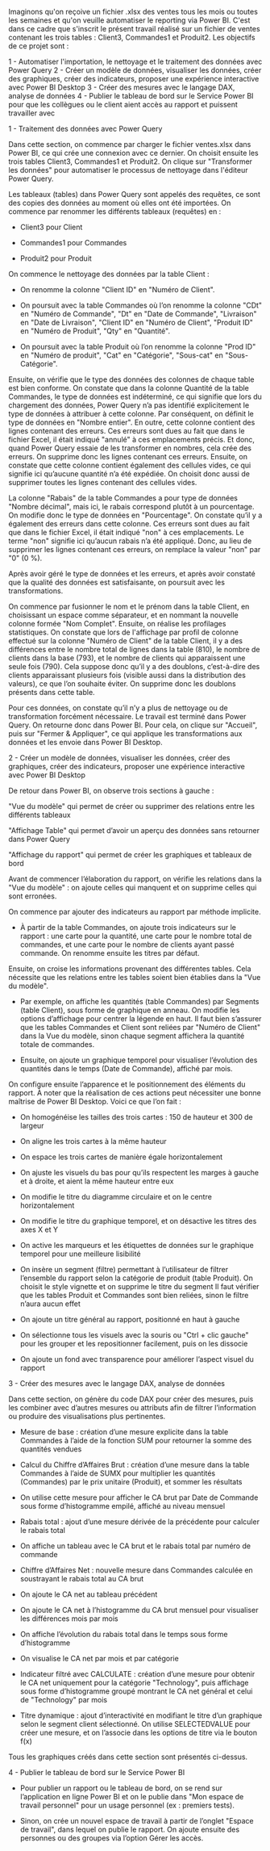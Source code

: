 Imaginons qu'on reçoive un fichier .xlsx des ventes tous les mois ou toutes les semaines et qu'on veuille automatiser le reporting via Power BI. C'est dans ce cadre que s'inscrit le présent travail réalisé sur un fichier de ventes contenant les trois tables : Client3, Commandes1 et Produit2. Les objectifs de ce projet sont :

1 - Automatiser l'importation, le nettoyage et le traitement des données avec Power Query
2 - Créer un modèle de données, visualiser les données, créer des graphiques, créer des indicateurs, proposer une expérience interactive avec Power BI Desktop
3 - Créer des mesures avec le langage DAX, analyse de données
4 - Publier le tableau de bord sur le Service Power BI pour que les collègues ou le client aient accès au rapport et puissent travailler avec

1 - Traitement des données avec Power Query

Dans cette section, on commence par charger le fichier ventes.xlsx dans Power BI, ce qui crée une connexion avec ce dernier. On choisit ensuite les trois tables Client3, Commandes1 et Produit2. On clique sur "Transformer les données" pour automatiser le processus de nettoyage dans l'éditeur Power Query.

Les tableaux (tables) dans Power Query sont appelés des requêtes, ce sont des copies des données au moment où elles ont été importées. On commence par renommer les différents tableaux (requêtes) en :

- Client3 pour Client

- Commandes1 pour Commandes

- Produit2 pour Produit

On commence le nettoyage des données par la table Client :

- On renomme la colonne "Client ID" en "Numéro de Client".

- On poursuit avec la table Commandes où l’on renomme la colonne "CDt" en "Numéro de Commande", "Dt" en "Date de Commande", "Livraison" en "Date de Livraison", "Client ID" en "Numéro de Client", "Produit ID" en "Numéro de Produit", "Qty" en "Quantité".

- On poursuit avec la table Produit où l’on renomme la colonne "Prod ID" en "Numéro de produit", "Cat" en "Catégorie", "Sous-cat" en "Sous-Catégorie".

Ensuite, on vérifie que le type des données des colonnes de chaque table est bien conforme.
On constate que dans la colonne Quantité de la table Commandes, le type de données est indéterminé, ce qui signifie que lors du chargement des données, Power Query n’a pas identifié explicitement le type de données à attribuer à cette colonne. Par conséquent, on définit le type de données en "Nombre entier". En outre, cette colonne contient des lignes contenant des erreurs. Ces erreurs sont dues au fait que dans le fichier Excel, il était indiqué "annulé" à ces emplacements précis. Et donc, quand Power Query essaie de les transformer en nombres, cela crée des erreurs. On supprime donc les lignes contenant ces erreurs. Ensuite, on constate que cette colonne contient également des cellules vides, ce qui signifie ici qu’aucune quantité n’a été expédiée. On choisit donc aussi de supprimer toutes les lignes contenant des cellules vides.

La colonne "Rabais" de la table Commandes a pour type de données "Nombre décimal", mais ici, le rabais correspond plutôt à un pourcentage. On modifie donc le type de données en "Pourcentage". On constate qu’il y a également des erreurs dans cette colonne. Ces erreurs sont dues au fait que dans le fichier Excel, il était indiqué "non" à ces emplacements. Le terme "non" signifie ici qu’aucun rabais n’a été appliqué. Donc, au lieu de supprimer les lignes contenant ces erreurs, on remplace la valeur "non" par "0" (0 %).

Après avoir géré le type de données et les erreurs, et après avoir constaté que la qualité des données est satisfaisante, on poursuit avec les transformations.

On commence par fusionner le nom et le prénom dans la table Client, en choisissant un espace comme séparateur, et en nommant la nouvelle colonne formée "Nom Complet".
Ensuite, on réalise les profilages statistiques. On constate que lors de l'affichage par profil de colonne effectué sur la colonne "Numéro de Client" de la table Client, il y a des différences entre le nombre total de lignes dans la table (810), le nombre de clients dans la base (793), et le nombre de clients qui apparaissent une seule fois (790). Cela suppose donc qu’il y a des doublons, c’est-à-dire des clients apparaissant plusieurs fois (visible aussi dans la distribution des valeurs), ce que l’on souhaite éviter. On supprime donc les doublons présents dans cette table.

Pour ces données, on constate qu’il n’y a plus de nettoyage ou de transformation forcément nécessaire. Le travail est terminé dans Power Query. On retourne donc dans Power BI. Pour cela, on clique sur "Accueil", puis sur "Fermer & Appliquer", ce qui applique les transformations aux données et les envoie dans Power BI Desktop.

2 - Créer un modèle de données, visualiser les données, créer des graphiques, créer des indicateurs, proposer une expérience interactive avec Power BI Desktop

De retour dans Power BI, on observe trois sections à gauche :

"Vue du modèle" qui permet de créer ou supprimer des relations entre les différents tableaux

"Affichage Table" qui permet d’avoir un aperçu des données sans retourner dans Power Query

"Affichage du rapport" qui permet de créer les graphiques et tableaux de bord

Avant de commencer l’élaboration du rapport, on vérifie les relations dans la "Vue du modèle" : on ajoute celles qui manquent et on supprime celles qui sont erronées.

On commence par ajouter des indicateurs au rapport par méthode implicite.

- À partir de la table Commandes, on ajoute trois indicateurs sur le rapport : une carte pour la quantité, une carte pour le nombre total de commandes, et une carte pour le nombre de clients ayant passé commande. On renomme ensuite les titres par défaut.

Ensuite, on croise les informations provenant des différentes tables. Cela nécessite que les relations entre les tables soient bien établies dans la "Vue du modèle".

- Par exemple, on affiche les quantités (table Commandes) par Segments (table Client), sous forme de graphique en anneau. On modifie les options d’affichage pour centrer la légende en haut.
Il faut bien s’assurer que les tables Commandes et Client sont reliées par "Numéro de Client" dans la Vue du modèle, sinon chaque segment affichera la quantité totale de commandes.

- Ensuite, on ajoute un graphique temporel pour visualiser l’évolution des quantités dans le temps (Date de Commande), affiché par mois.

On configure ensuite l’apparence et le positionnement des éléments du rapport. À noter que la réalisation de ces actions peut nécessiter une bonne maîtrise de Power BI Desktop. Voici ce que l’on fait :

- On homogénéise les tailles des trois cartes : 150 de hauteur et 300 de largeur

- On aligne les trois cartes à la même hauteur

- On espace les trois cartes de manière égale horizontalement

- On ajuste les visuels du bas pour qu’ils respectent les marges à gauche et à droite, et aient la même hauteur entre eux

- On modifie le titre du diagramme circulaire et on le centre horizontalement

- On modifie le titre du graphique temporel, et on désactive les titres des axes X et Y

- On active les marqueurs et les étiquettes de données sur le graphique temporel pour une meilleure lisibilité

- On insère un segment (filtre) permettant à l’utilisateur de filtrer l’ensemble du rapport selon la catégorie de produit (table Produit). On choisit le style vignette et on supprime le titre du segment
Il faut vérifier que les tables Produit et Commandes sont bien reliées, sinon le filtre n’aura aucun effet

- On ajoute un titre général au rapport, positionné en haut à gauche

- On sélectionne tous les visuels avec la souris ou "Ctrl + clic gauche" pour les grouper et les repositionner facilement, puis on les dissocie

- On ajoute un fond avec transparence pour améliorer l’aspect visuel du rapport

3 - Créer des mesures avec le langage DAX, analyse de données

Dans cette section, on génère du code DAX pour créer des mesures, puis les combiner avec d’autres mesures ou attributs afin de filtrer l’information ou produire des visualisations plus pertinentes.

- Mesure de base : création d’une mesure explicite dans la table Commandes à l’aide de la fonction SUM pour retourner la somme des quantités vendues

- Calcul du Chiffre d’Affaires Brut : création d’une mesure dans la table Commandes à l’aide de SUMX pour multiplier les quantités (Commandes) par le prix unitaire (Produit), et sommer les résultats

- On utilise cette mesure pour afficher le CA brut par Date de Commande sous forme d’histogramme empilé, affiché au niveau mensuel

- Rabais total : ajout d’une mesure dérivée de la précédente pour calculer le rabais total

- On affiche un tableau avec le CA brut et le rabais total par numéro de commande

- Chiffre d’Affaires Net : nouvelle mesure dans Commandes calculée en soustrayant le rabais total au CA brut

- On ajoute le CA net au tableau précédent

- On ajoute le CA net à l’histogramme du CA brut mensuel pour visualiser les différences mois par mois

- On affiche l’évolution du rabais total dans le temps sous forme d’histogramme

- On visualise le CA net par mois et par catégorie

- Indicateur filtré avec CALCULATE : création d’une mesure pour obtenir le CA net uniquement pour la catégorie "Technology", puis affichage sous forme d’histogramme groupé montrant le CA net général et celui de "Technology" par mois

- Titre dynamique : ajout d’interactivité en modifiant le titre d’un graphique selon le segment client sélectionné. On utilise SELECTEDVALUE pour créer une mesure, et on l’associe dans les options de titre via le bouton f(x)

Tous les graphiques créés dans cette section sont présentés ci-dessus.

4 - Publier le tableau de bord sur le Service Power BI

- Pour publier un rapport ou le tableau de bord, on se rend sur l’application en ligne Power BI et on le publie dans "Mon espace de travail personnel" pour un usage personnel (ex : premiers tests).

- Sinon, on crée un nouvel espace de travail à partir de l’onglet "Espace de travail", dans lequel on publie le rapport. On ajoute ensuite des personnes ou des groupes via l’option Gérer les accès.

